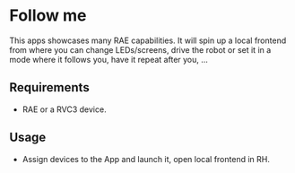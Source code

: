 # Follow me
This apps showcases many RAE capabilities. It will spin up a local frontend from where you can change LEDs/screens, drive the robot or set it in a mode where it follows you, have it repeat after you, ...


## Requirements

- RAE or a RVC3 device.

## Usage

- Assign devices to the App and launch it, open local frontend in RH.
